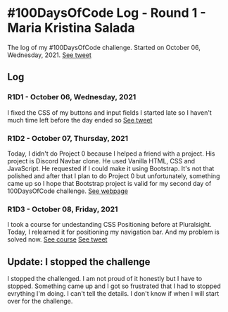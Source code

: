 # #100DaysOfCode Log - Round 1 - Maria Kristina Salada

The log of my #100DaysOfCode challenge. Started on October 06, Wednesday, 2021.
[See tweet](https://twitter.com/tinsalada/status/1445709900802265097)

## Log

### R1D1 - October 06, Wednesday, 2021
I fixed the CSS of my buttons and input fields
I started late so I haven't much time left before the day ended so
[See tweet](https://twitter.com/tinsalada/status/1445778423826190344)

### R1D2 - October 07, Thursday, 2021
Today, I didn't do Project 0 because I helped a friend with a project. His project is Discord Navbar clone. He used Vanilla HTML, CSS and JavaScript. He requested if I could make it using Bootstrap. It's not that polished and after that I plan to do Project 0 but unfortunately, something came up so I hope that Bootstrap project is valid for my second day of 100DaysOfCode challenge.
[See webpage](https://mksalada.github.io/discord-nav/)

### R1D3 - October 08, Friday, 2021
I took a course for undestanding CSS Positioning before at Pluralsight. Today, I relearned it for positioning my navigation bar. And my problem is solved now.
[See course](https://www.pluralsight.com/courses/css-positioning-1834)
[See tweet](https://twitter.com/tinsalada/status/1446431225728487427)

## Update: I stopped the challenge
I stopped the challenged. I am not proud of it honestly but I have to stopped. Something came up and I got so frustrated that I had to stopped evrything I'm doing. I can't tell the details. I don't know if when I will start over for the challenge.